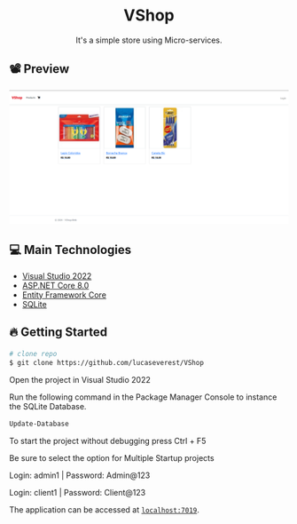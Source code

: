 <h1 align="center"> VShop </h1>

<p align="center"> It's a simple store using Micro-services.</p>

## 📽 Preview

<img src="./Assets/Preview.png" />


## 💻 Main Technologies

- [Visual Studio 2022](https://visualstudio.microsoft.com/pt-br/vs/community/)
- [ASP.NET Core 8.0](https://learn.microsoft.com/pt-br/aspnet/core/?view=aspnetcore-8.0)
- [Entity Framework Core](https://learn.microsoft.com/pt-br/ef/)
- [SQLite](https://www.sqlite.org/index.html)

## 🔥 Getting Started

```sh
# clone repo
$ git clone https://github.com/lucaseverest/VShop
```

<p>Open the project in Visual Studio 2022</p>

<p>Run the following command in the Package Manager Console to instance the SQLite Database.</p>

```sh
Update-Database
```

<p>To start the project without debugging press Ctrl + F5 </p>
<p>Be sure to select the option for Multiple Startup projects</p>

<p>Login: admin1	| Password: Admin@123</p>
<p>Login: client1	| Password: Client@123</p>

The application can be accessed at [`localhost:7019`](https://localhost:7019).